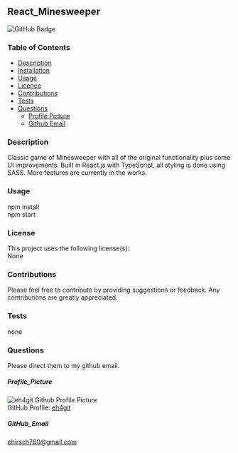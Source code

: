 ## React_Minesweeper
![GitHub Badge](https://img.shields.io/badge/License-None-blue.svg)
### Table of Contents
* [Description](#Description)
* [Installation](#Installation)
* [Usage](#Useage)
* [Licence](#Licence)
* [Contributions](#Contributions)
* [Tests](#Tests)
* [Questions](#Questions)
  * [Profile Picture](#Profile_Picture)
  * [Github Email](#Github_Email)
### Description
Classic game of Minesweeper with all of the original functionality plus some UI improvements. Built in React.js with TypeScript, all styling is done using SASS. More features are currently in the works.
### Usage
npm install<br>
npm start
### License
This project uses the following license(s):<br>
None
### Contributions
Please feel free to contribute by providing suggestions or feedback. Any contributions are greatly appreciated.<br>
### Tests
none<br>
### Questions
Please direct them to my github email.
##### Profile_Picture
![eh4git Github Profile Picture](https://github.com/eh4git.png?size=200)<br>
GitHub Profile: [eh4git](http://github.com/eh4git)
##### GitHub_Email
ehirsch760@gmail.com
